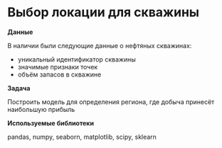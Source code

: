 # Выбор локации для скважины

**Данные**

В наличии были следующие данные о нефтяных скважинах:

-	уникальный идентификатор скважины
-	значимые признаки точек
-	объём запасов в скважине

**Задача**

Построить модель для определения региона, где добыча принесёт наибольшую прибыль

**Используемые библиотеки**

pandas, numpy, seaborn, matplotlib, scipy, sklearn
